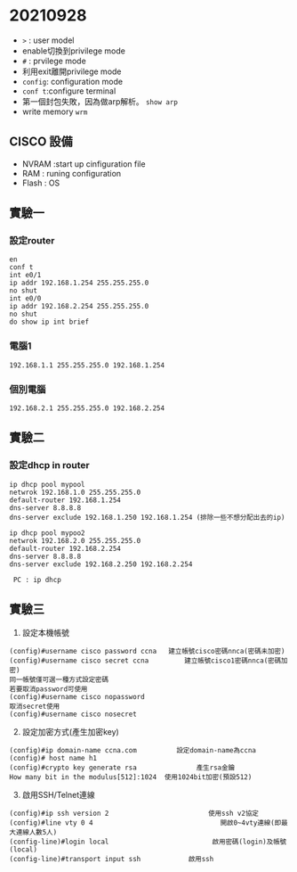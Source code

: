 # 20210928
* ``` > ``` : user model
* enable切換到privilege mode
* ``` # ``` : prvilege mode
* 利用exit離開privilege mode
* ```config```: configuration mode
* ```conf t```:configure terminal
* 第一個封包失敗，因為做arp解析。 ```show arp ```
* write memory ```wrm```
## CISCO 設備
* NVRAM :start up cinfiguration file
* RAM : runing configuration
* Flash : OS
## 實驗一
### 設定router
```
en
conf t
int e0/1
ip addr 192.168.1.254 255.255.255.0
no shut 
int e0/0
ip addr 192.168.2.254 255.255.255.0
no shut 
do show ip int brief
```
### 電腦1
```
192.168.1.1 255.255.255.0 192.168.1.254

```
### 個別電腦
```
192.168.2.1 255.255.255.0 192.168.2.254

```
## 實驗二
### 設定dhcp in router
```
ip dhcp pool mypool
netwrok 192.168.1.0 255.255.255.0
default-router 192.168.1.254 
dns-server 8.8.8.8
dns-server exclude 192.168.1.250 192.168.1.254 (排除一些不想分配出去的ip)

ip dhcp pool mypoo2
netwrok 192.168.2.0 255.255.255.0
default-router 192.168.2.254
dns-server 8.8.8.8
dns-server exclude 192.168.2.250 192.168.2.254
```
```
 PC : ip dhcp

```
## 實驗三
1. 設定本機帳號
```
(config)#username cisco password ccna   建立帳號cisco密碼nnca(密碼未加密)
(config)#username cisco secret ccna         建立帳號cisco1密碼nnca(密碼加密)
同一帳號僅可選一種方式設定密碼
若要取消password可使用
(config)#username cisco nopassword
取消secret使用
(config)#username cisco nosecret
```
2. 設定加密方式(產生加密key)
```
(config)#ip domain-name ccna.com          設定domain-name為ccna
(config)# host name h1
(config)#crypto key generate rsa               產生rsa金鑰
How many bit in the modulus[512]:1024  使用1024bit加密(預設512)
```
3. 啟用SSH/Telnet連線
``` 
(config)#ip ssh version 2                         使用ssh v2協定
(config)#line vty 0 4                                開啟0~4vty連線(即最大連線人數5人)
(config-line)#login local                          啟用密碼(login)及帳號(local) 
(config-line)#transport input ssh            啟用ssh
```
